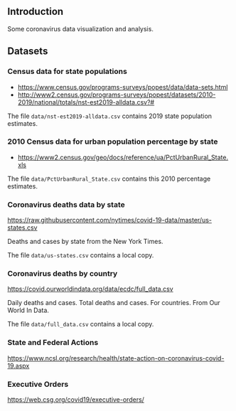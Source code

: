 
## Introduction

Some coronavirus data visualization and analysis.


## Datasets

### Census data for state populations

- https://www.census.gov/programs-surveys/popest/data/data-sets.html
- http://www2.census.gov/programs-surveys/popest/datasets/2010-2019/national/totals/nst-est2019-alldata.csv?#

The file `data/nst-est2019-alldata.csv` contains 2019 state population estimates.

### 2010 Census data for urban population percentage by state

- https://www2.census.gov/geo/docs/reference/ua/PctUrbanRural_State.xls

The file `data/PctUrbanRural_State.csv` contains this 2010 percentage estimates.


### Coronavirus deaths data by state

https://raw.githubusercontent.com/nytimes/covid-19-data/master/us-states.csv

Deaths and cases by state from the New York Times.

The file `data/us-states.csv` contains a local copy.

### Coronavirus deaths by country

https://covid.ourworldindata.org/data/ecdc/full_data.csv

Daily deaths and cases. Total deaths and cases. For countries. From Our World In Data.

The file `data/full_data.csv` contains a local copy.

### State and Federal Actions

https://www.ncsl.org/research/health/state-action-on-coronavirus-covid-19.aspx

### Executive Orders

https://web.csg.org/covid19/executive-orders/


